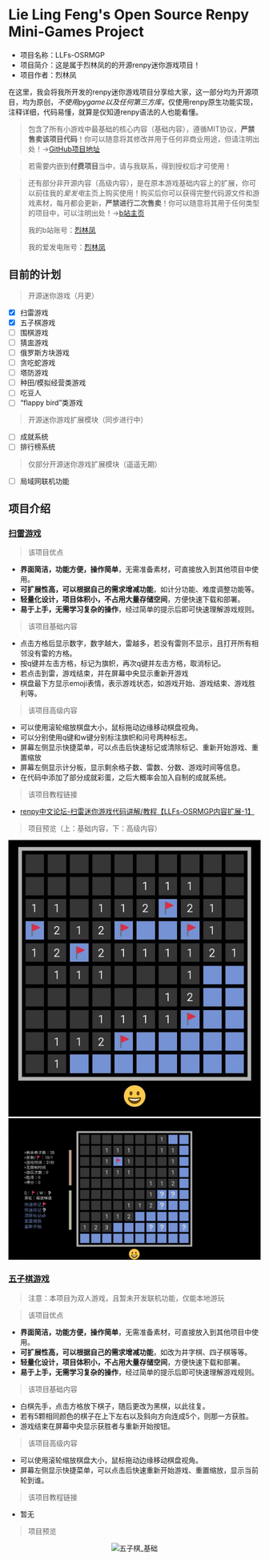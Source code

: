 # Lie Ling Feng's Open Source Renpy Mini-Games Project
- 项目名称：LLFs-OSRMGP
- 项目简介：这是属于烈林凤的的开源renpy迷你游戏项目！
- 项目作者：烈林凤

在这里，我会将我所开发的renpy迷你游戏项目分享给大家，这一部分均为开源项目，均为原创，*不使用pygame以及任何第三方库*，仅使用renpy原生功能实现，注释详细，代码易懂，就算是仅知道renpy语法的人也能看懂。

> 包含了所有小游戏中最基础的核心内容（基础内容），遵循MIT协议，**严禁售卖该项目代码**！你可以随意将其修改并用于任何非商业用途，但请注明出处！→[GitHub项目地址](https://github.com/llfseik/LLFs-OSRMGP)

> 若需要内嵌到**付费项目**当中，请与我联系，得到授权后才可使用！

> 还有部分非开源内容（高级内容），是在原本游戏基础内容上的扩展，你可以前往我的*爱发电*主页上购买使用！购买后你可以获得完整代码源文件和游戏素材，每月都会更新，**严禁进行二次售卖**！你可以随意将其用于任何类型的项目中，可以注明出处！→[b站主页](https://space.bilibili.com/378904108?spm_id_from=333.1007.0.0)
> 
> 我的b站账号：[烈林凤](https://space.bilibili.com/378904108?spm_id_from=333.1007.0.0)
> 
> 我的爱发电账号：[烈林凤](https://afdian.com/a/lielinfeng)

## 目前的计划
> 开源迷你游戏（月更）
- [x] 扫雷游戏
- [x] 五子棋游戏
- [ ] 围棋游戏
- [ ] 猜盅游戏
- [ ] 俄罗斯方块游戏
- [ ] 贪吃蛇游戏
- [ ] 塔防游戏
- [ ] 种田/模拟经营类游戏
- [ ] 吃豆人
- [ ] “flappy bird”类游戏
> 开源迷你游戏扩展模块（同步进行中）
- [ ] 成就系统
- [ ] 排行榜系统
> 仅部分开源迷你游戏扩展模块（遥遥无期）
- [ ] 局域网联机功能


## 项目介绍

### [扫雷游戏](https://github.com/llfseik/LLFs-OSRMGP/blob/main/LLFs%20OSRMGP/game/minigame_rpy/minesweeper.rpy)
> 该项目优点
  - **界面简洁，功能方便，操作简单**，无需准备素材，可直接放入到其他项目中使用。
  - **可扩展性高，可以根据自己的需求增减功能**，如计分功能、难度调整功能等。
  - **轻量化设计，项目体积小，不占用大量存储空间**，方便快速下载和部署。
  - **易于上手，无需学习复杂的操作**，经过简单的提示后即可快速理解游戏规则。

> 该项目基础内容
  - 点击方格后显示数字，数字越大，雷越多，若没有雷则不显示，且打开所有相邻没有雷的方格。
  - 按q键并左击方格，标记为旗帜，再次q键并左击方格，取消标记。
  - 若点击到雷，游戏结束，并在屏幕中央显示重新开游戏
  - 棋盘最下方显示emoji表情，表示游戏状态，如游戏开始、游戏结束、游戏胜利等。

> 该项目高级内容
  - 可以使用滚轮缩放棋盘大小，鼠标拖动边缘移动棋盘视角。
  - 可以分别使用q键和w键分别标注旗帜和问号两种标志。
  - 屏幕左侧显示快捷菜单，可以点击后快速标记或清除标记、重新开始游戏、重置缩放
  - 屏幕左侧显示计分板，显示剩余格子数、雷数、分数、游戏时间等信息。
  - 在代码中添加了部分成就彩蛋，之后大概率会加入自制的成就系统。
> 该项目教程链接
  - [renpy中文论坛-扫雷迷你游戏代码讲解/教程【LLFs-OSRMGP内容扩展-1】](https://www.renpy.cn/forum.php?mod=viewthread&tid=1593)
> 项目预览（上：基础内容，下：高级内容）
<center>

![扫雷_基础](https://github.com/llfseik/LLFs-OSRMGP/blob/main/legend/minesweeper_1.jpg "扫雷_基础")
![扫雷_高级](https://github.com/llfseik/LLFs-OSRMGP/blob/main/legend/minesweeper_2.jpg "扫雷_高级")
</center>

### [五子棋游戏](https://github.com/llfseik/LLFs-OSRMGP/blob/main/LLFs%20OSRMGP/game/minigame_rpy/gobang.rpy)
> 注意：本项目为双人游戏，且暂未开发联机功能，仅能本地游玩

> 该项目优点
  - **界面简洁，功能方便，操作简单**，无需准备素材，可直接放入到其他项目中使用。
  - **可扩展性高，可以根据自己的需求增减功能**，如改为井字棋、四子棋等等。
  - **轻量化设计，项目体积小，不占用大量存储空间**，方便快速下载和部署。
  - **易于上手，无需学习复杂的操作**，经过简单的提示后即可快速理解游戏规则。

> 该项目基础内容
  - 白棋先手，点击方格放下棋子，随后更改为黑棋，以此往复。
  - 若有5颗相同颜色的棋子在上下左右以及斜向方向连成5个，则那一方获胜。
  - 游戏结束在屏幕中央显示获胜者与重新开始按钮。

> 该项目高级内容
  - 可以使用滚轮缩放棋盘大小，鼠标拖动边缘移动棋盘视角。
  - 屏幕左侧显示快捷菜单，可以点击后快速重新开始游戏、重置缩放，显示当前轮到谁。

> 该项目教程链接
  - 暂无

> 项目预览
<center>

![五子棋_基础](https://github.com/llfseik/LLFs-OSRMGP/blob/main/legend/gobang_1.jpg "五子棋_基础")
</center>
